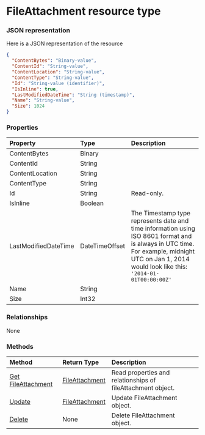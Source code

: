 # FileAttachment resource type



### JSON representation

Here is a JSON representation of the resource

<!-- {
  "blockType": "resource",
  "optionalProperties": [

  ],
  "@odata.type": "microsoft.graph.fileattachment"
}-->

```json
{
  "ContentBytes": "Binary-value",
  "ContentId": "String-value",
  "ContentLocation": "String-value",
  "ContentType": "String-value",
  "Id": "String-value (identifier)",
  "IsInline": true,
  "LastModifiedDateTime": "String (timestamp)",
  "Name": "String-value",
  "Size": 1024
}

```
### Properties
| Property	   | Type	|Description|
|:---------------|:--------|:----------|
|ContentBytes|Binary||
|ContentId|String||
|ContentLocation|String||
|ContentType|String||
|Id|String| Read-only.|
|IsInline|Boolean||
|LastModifiedDateTime|DateTimeOffset|The Timestamp type represents date and time information using ISO 8601 format and is always in UTC time. For example, midnight UTC on Jan 1, 2014 would look like this: `'2014-01-01T00:00:00Z'`|
|Name|String||
|Size|Int32||

### Relationships
None


### Methods

| Method		   | Return Type	|Description|
|:---------------|:--------|:----------|
|[Get FileAttachment](../api/fileattachment_get.md) | [FileAttachment](fileattachment.md) |Read properties and relationships of fileAttachment object.|
|[Update](../api/fileattachment_update.md) | [FileAttachment](fileattachment.md)	|Update FileAttachment object. |
|[Delete](../api/fileattachment_delete.md) | None |Delete FileAttachment object. |

<!-- uuid: 7b985f1a-e3d9-4a53-962f-8cb3eb5ec020
2015-10-25 14:25:33 UTC -->
<!-- {
  "type": "#page.annotation",
  "description": "FileAttachment resource",
  "keywords": "",
  "section": "documentation",
  "tocPath": ""
}-->